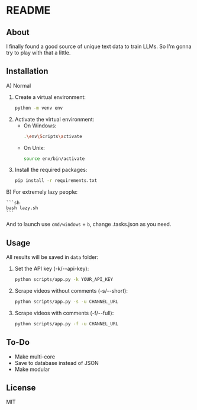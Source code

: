 # README

## About
I finally found a good source of unique text data to train LLMs.
So I'm gonna try to play with that a little.

## Installation 
A) Normal
1. Create a virtual environment:
    ```sh
    python -m venv env
    ```
2. Activate the virtual environment:
    - On Windows:
        ```sh
        .\env\Scripts\activate
        ```
    - On Unix:
        ```sh
        source env/bin/activate
        ```
3. Install the required packages:
    ```sh
    pip install -r requirements.txt
    ```

B) For extremely lazy people:

    ```sh
    bash lazy.sh
    ```

And to launch use `cmd/windows` + `b`, change .tasks.json as you need.
    
## Usage
All results will be saved in `data` folder:

1. Set the API key (-k/--api-key):
    ```sh
    python scripts/app.py -k YOUR_API_KEY
    ```

2. Scrape videos without comments (-s/--short):
    ```sh
    python scripts/app.py -s -u CHANNEL_URL
    ```

3. Scrape videos with comments (-f/--full):
    ```sh
    python scripts/app.py -f -u CHANNEL_URL
    ```

## To-Do
- Make multi-core
- Save to database instead of JSON
- Make modular

## License
MIT 
